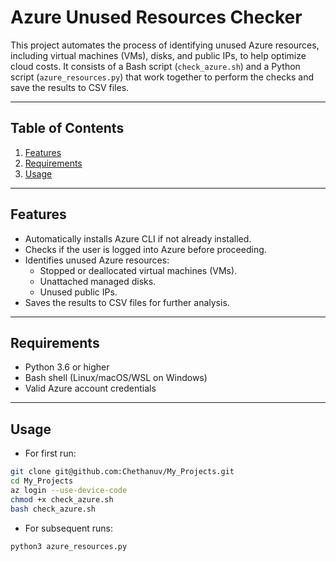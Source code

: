 # Azure Unused Resources Checker

This project automates the process of identifying unused Azure resources, including virtual machines (VMs), disks, and public IPs, to help optimize cloud costs. It consists of a Bash script (`check_azure.sh`) and a Python script (`azure_resources.py`) that work together to perform the checks and save the results to CSV files.

---

## Table of Contents

1. [Features](#features)
2. [Requirements](#requirements)
3. [Usage](#Usage)

---

## Features

- Automatically installs Azure CLI if not already installed.
- Checks if the user is logged into Azure before proceeding.
- Identifies unused Azure resources:
  - Stopped or deallocated virtual machines (VMs).
  - Unattached managed disks.
  - Unused public IPs.
- Saves the results to CSV files for further analysis.

---

## Requirements

- Python 3.6 or higher
- Bash shell (Linux/macOS/WSL on Windows)
- Valid Azure account credentials

---

## Usage

- For first run:
```bash
git clone git@github.com:Chethanuv/My_Projects.git
cd My_Projects
az login --use-device-code
chmod +x check_azure.sh
bash check_azure.sh
```

- For subsequent runs:
```bash
python3 azure_resources.py
```







